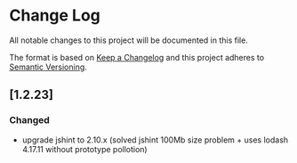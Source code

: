 # Change Log
All notable changes to this project will be documented in this file.

The format is based on [Keep a Changelog](http://keepachangelog.com/)
and this project adheres to [Semantic Versioning](http://semver.org/).

## [1.2.23]
### Changed
 - upgrade jshint to 2.10.x (solved jshint 100Mb size problem + uses lodash 4.17.11 without prototype pollotion)

